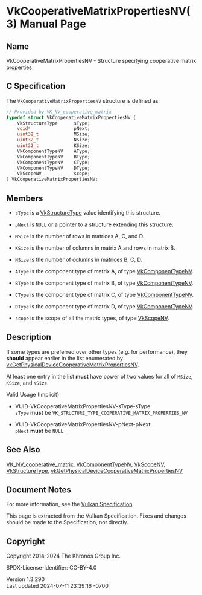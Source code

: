 # VkCooperativeMatrixPropertiesNV(3) Manual Page

## Name

VkCooperativeMatrixPropertiesNV - Structure specifying cooperative
matrix properties



## <a href="#_c_specification" class="anchor"></a>C Specification

The `VkCooperativeMatrixPropertiesNV` structure is defined as:

``` c
// Provided by VK_NV_cooperative_matrix
typedef struct VkCooperativeMatrixPropertiesNV {
    VkStructureType      sType;
    void*                pNext;
    uint32_t             MSize;
    uint32_t             NSize;
    uint32_t             KSize;
    VkComponentTypeNV    AType;
    VkComponentTypeNV    BType;
    VkComponentTypeNV    CType;
    VkComponentTypeNV    DType;
    VkScopeNV            scope;
} VkCooperativeMatrixPropertiesNV;
```

## <a href="#_members" class="anchor"></a>Members

- `sType` is a [VkStructureType](https://registry.khronos.org/vulkan/specs/1.3-extensions/man/html/VkStructureType.html) value identifying
  this structure.

- `pNext` is `NULL` or a pointer to a structure extending this
  structure.

- `MSize` is the number of rows in matrices A, C, and D.

- `KSize` is the number of columns in matrix A and rows in matrix B.

- `NSize` is the number of columns in matrices B, C, D.

- `AType` is the component type of matrix A, of type
  [VkComponentTypeNV](https://registry.khronos.org/vulkan/specs/1.3-extensions/man/html/VkComponentTypeNV.html).

- `BType` is the component type of matrix B, of type
  [VkComponentTypeNV](https://registry.khronos.org/vulkan/specs/1.3-extensions/man/html/VkComponentTypeNV.html).

- `CType` is the component type of matrix C, of type
  [VkComponentTypeNV](https://registry.khronos.org/vulkan/specs/1.3-extensions/man/html/VkComponentTypeNV.html).

- `DType` is the component type of matrix D, of type
  [VkComponentTypeNV](https://registry.khronos.org/vulkan/specs/1.3-extensions/man/html/VkComponentTypeNV.html).

- `scope` is the scope of all the matrix types, of type
  [VkScopeNV](https://registry.khronos.org/vulkan/specs/1.3-extensions/man/html/VkScopeNV.html).

## <a href="#_description" class="anchor"></a>Description

If some types are preferred over other types (e.g. for performance),
they **should** appear earlier in the list enumerated by
[vkGetPhysicalDeviceCooperativeMatrixPropertiesNV](https://registry.khronos.org/vulkan/specs/1.3-extensions/man/html/vkGetPhysicalDeviceCooperativeMatrixPropertiesNV.html).

At least one entry in the list **must** have power of two values for all
of `MSize`, `KSize`, and `NSize`.

Valid Usage (Implicit)

- <a href="#VUID-VkCooperativeMatrixPropertiesNV-sType-sType"
  id="VUID-VkCooperativeMatrixPropertiesNV-sType-sType"></a>
  VUID-VkCooperativeMatrixPropertiesNV-sType-sType  
  `sType` **must** be
  `VK_STRUCTURE_TYPE_COOPERATIVE_MATRIX_PROPERTIES_NV`

- <a href="#VUID-VkCooperativeMatrixPropertiesNV-pNext-pNext"
  id="VUID-VkCooperativeMatrixPropertiesNV-pNext-pNext"></a>
  VUID-VkCooperativeMatrixPropertiesNV-pNext-pNext  
  `pNext` **must** be `NULL`

## <a href="#_see_also" class="anchor"></a>See Also

[VK_NV_cooperative_matrix](https://registry.khronos.org/vulkan/specs/1.3-extensions/man/html/VK_NV_cooperative_matrix.html),
[VkComponentTypeNV](https://registry.khronos.org/vulkan/specs/1.3-extensions/man/html/VkComponentTypeNV.html),
[VkScopeNV](https://registry.khronos.org/vulkan/specs/1.3-extensions/man/html/VkScopeNV.html), [VkStructureType](https://registry.khronos.org/vulkan/specs/1.3-extensions/man/html/VkStructureType.html),
[vkGetPhysicalDeviceCooperativeMatrixPropertiesNV](https://registry.khronos.org/vulkan/specs/1.3-extensions/man/html/vkGetPhysicalDeviceCooperativeMatrixPropertiesNV.html)

## <a href="#_document_notes" class="anchor"></a>Document Notes

For more information, see the <a
href="https://registry.khronos.org/vulkan/specs/1.3-extensions/html/vkspec.html#VkCooperativeMatrixPropertiesNV"
target="_blank" rel="noopener">Vulkan Specification</a>

This page is extracted from the Vulkan Specification. Fixes and changes
should be made to the Specification, not directly.

## <a href="#_copyright" class="anchor"></a>Copyright

Copyright 2014-2024 The Khronos Group Inc.

SPDX-License-Identifier: CC-BY-4.0

Version 1.3.290  
Last updated 2024-07-11 23:39:16 -0700
